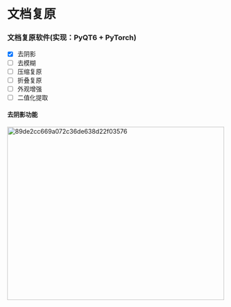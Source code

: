 # 文档复原

### 文档复原软件(**实现：PyQT6 + PyTorch**)
- [x] 去阴影
- [ ] 去模糊
- [ ] 压缩复原
- [ ] 折叠复原
- [ ] 外观增强
- [ ] 二值化提取

#### 去阴影功能
<img src="https://github.com/user-attachments/assets/4950bd15-5fac-48b2-a70b-1dbf2425ee28" alt="89de2cc669a072c36de638d22f03576" width=500 height=400/>

